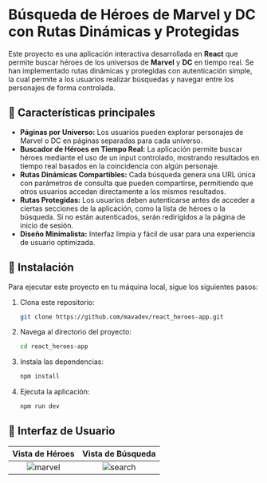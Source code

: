 # Búsqueda de Héroes de Marvel y DC con Rutas Dinámicas y Protegidas

Este proyecto es una aplicación interactiva desarrollada en **React** que permite buscar héroes de los universos de **Marvel** y **DC** en tiempo real. Se han implementado rutas dinámicas y protegidas con autenticación simple, la cual permite a los usuarios realizar búsquedas y navegar entre los personajes de forma controlada.

## :pushpin: Características principales
- **Páginas por Universo:** Los usuarios pueden explorar personajes de Marvel o DC en páginas separadas para cada universo.
- **Buscador de Héroes en Tiempo Real:** La aplicación permite buscar héroes mediante el uso de un input controlado, mostrando resultados en tiempo real basados en la coincidencia con algún personaje.
- **Rutas Dinámicas Compartibles:** Cada búsqueda genera una URL única con parámetros de consulta que pueden compartirse, permitiendo que otros usuarios accedan directamente a los mismos resultados.
- **Rutas Protegidas:** Los usuarios deben autenticarse antes de acceder a ciertas secciones de la aplicación, como la lista de héroes o la búsqueda. Si no están autenticados, serán redirigidos a la página de inicio de sesión.
- **Diseño Minimalista:** Interfaz limpia y fácil de usar para una experiencia de usuario optimizada.

## :dart: Instalación
Para ejecutar este proyecto en tu máquina local, sigue los siguientes pasos:

1. Clona este repositorio:
   ```bash
   git clone https://github.com/mavadev/react_heroes-app.git
2. Navega al directorio del proyecto:
   ```bash
   cd react_heroes-app
3. Instala las dependencias:
   ```bash
   npm install
4. Ejecuta la aplicación:
   ```bash
   npm run dev

## :art: Interfaz de Usuario
| Vista de Héroes | Vista de Búsqueda |
|:---------:|:------------:|
| ![marvel](https://github.com/user-attachments/assets/93c6d976-782f-443e-9a7f-e3099c5139e0) | ![search](https://github.com/user-attachments/assets/7e880675-fbd6-4a42-ba22-aef41870e803) |
